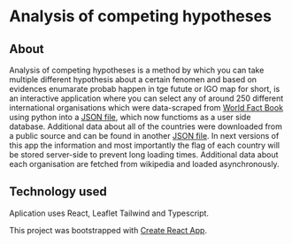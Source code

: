 # Analysis of competing hypotheses

## About
Analysis of competing hypotheses is a method by which you can take multiple different hypothesis about a certain fenomen and based on evidences enumarate probab happen in tge futute or IGO map for short,
is an interactive application where you can select any of around 250 different international
organisations which were data-scraped from [World Fact Book](https://www.cia.gov/the-world-factbook/) using python into a [JSON file](https://github.com/forgeManNation/map/blob/a94a262f0891681e9198abf3c95a37240c06052f/src/data/IGOs.json), which now functioms as a user side database.
Additional data about all of the countries were downloaded from a public source and can be found in another [JSON file](https://github.com/forgeManNation/map/blob/a94a262f0891681e9198abf3c95a37240c06052f/src/data/world_countries_information.json).
In next versions of this app the information and most importantly the flag of each country will be stored server-side to prevent long loading times. Additional data about each organisation are fetched from wikipedia and loaded asynchronously. 


## Technology used
Aplication uses React, Leaflet Tailwind and Typescript.

This project was bootstrapped with [Create React App](https://github.com/facebook/create-react-app).

